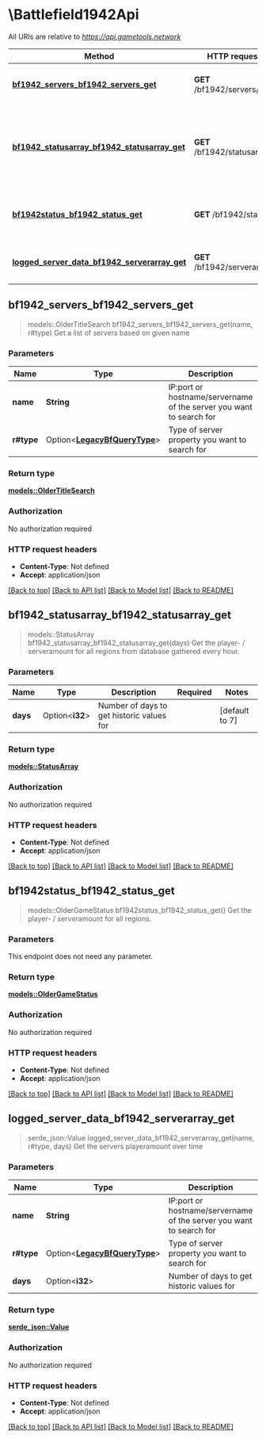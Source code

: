 # \Battlefield1942Api

All URIs are relative to *https://api.gametools.network*

Method | HTTP request | Description
------------- | ------------- | -------------
[**bf1942_servers_bf1942_servers_get**](Battlefield1942Api.md#bf1942_servers_bf1942_servers_get) | **GET** /bf1942/servers/ | Get a list of servers based on given name
[**bf1942_statusarray_bf1942_statusarray_get**](Battlefield1942Api.md#bf1942_statusarray_bf1942_statusarray_get) | **GET** /bf1942/statusarray/ | Get the player- / serveramount for all regions from database gathered every hour.
[**bf1942status_bf1942_status_get**](Battlefield1942Api.md#bf1942status_bf1942_status_get) | **GET** /bf1942/status/ | Get the player- / serveramount for all regions.
[**logged_server_data_bf1942_serverarray_get**](Battlefield1942Api.md#logged_server_data_bf1942_serverarray_get) | **GET** /bf1942/serverarray/ | Get the servers playeramount over time



## bf1942_servers_bf1942_servers_get

> models::OlderTitleSearch bf1942_servers_bf1942_servers_get(name, r#type)
Get a list of servers based on given name

### Parameters


Name | Type | Description  | Required | Notes
------------- | ------------- | ------------- | ------------- | -------------
**name** | **String** | IP:port or hostname/servername of the server you want to search for | [required] |
**r#type** | Option<[**LegacyBfQueryType**](.md)> | Type of server property you want to search for |  |[default to hostname]

### Return type

[**models::OlderTitleSearch**](OlderTitleSearch.md)

### Authorization

No authorization required

### HTTP request headers

- **Content-Type**: Not defined
- **Accept**: application/json

[[Back to top]](#) [[Back to API list]](../README.md#documentation-for-api-endpoints) [[Back to Model list]](../README.md#documentation-for-models) [[Back to README]](../README.md)


## bf1942_statusarray_bf1942_statusarray_get

> models::StatusArray bf1942_statusarray_bf1942_statusarray_get(days)
Get the player- / serveramount for all regions from database gathered every hour.

### Parameters


Name | Type | Description  | Required | Notes
------------- | ------------- | ------------- | ------------- | -------------
**days** | Option<**i32**> | Number of days to get historic values for |  |[default to 7]

### Return type

[**models::StatusArray**](StatusArray.md)

### Authorization

No authorization required

### HTTP request headers

- **Content-Type**: Not defined
- **Accept**: application/json

[[Back to top]](#) [[Back to API list]](../README.md#documentation-for-api-endpoints) [[Back to Model list]](../README.md#documentation-for-models) [[Back to README]](../README.md)


## bf1942status_bf1942_status_get

> models::OlderGameStatus bf1942status_bf1942_status_get()
Get the player- / serveramount for all regions.

### Parameters

This endpoint does not need any parameter.

### Return type

[**models::OlderGameStatus**](OlderGameStatus.md)

### Authorization

No authorization required

### HTTP request headers

- **Content-Type**: Not defined
- **Accept**: application/json

[[Back to top]](#) [[Back to API list]](../README.md#documentation-for-api-endpoints) [[Back to Model list]](../README.md#documentation-for-models) [[Back to README]](../README.md)


## logged_server_data_bf1942_serverarray_get

> serde_json::Value logged_server_data_bf1942_serverarray_get(name, r#type, days)
Get the servers playeramount over time

### Parameters


Name | Type | Description  | Required | Notes
------------- | ------------- | ------------- | ------------- | -------------
**name** | **String** | IP:port or hostname/servername of the server you want to search for | [required] |
**r#type** | Option<[**LegacyBfQueryType**](.md)> | Type of server property you want to search for |  |[default to hostname]
**days** | Option<**i32**> | Number of days to get historic values for |  |[default to 7]

### Return type

[**serde_json::Value**](serde_json::Value.md)

### Authorization

No authorization required

### HTTP request headers

- **Content-Type**: Not defined
- **Accept**: application/json

[[Back to top]](#) [[Back to API list]](../README.md#documentation-for-api-endpoints) [[Back to Model list]](../README.md#documentation-for-models) [[Back to README]](../README.md)

